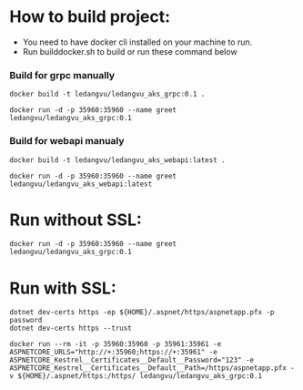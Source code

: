 # How to build project:
- You need to have docker cli installed on your machine to run.
- Run builddocker.sh to build or run these command below

### Build for grpc manually
```
docker build -t ledangvu/ledangvu_aks_grpc:0.1 .

docker run -d -p 35960:35960 --name greet ledangvu/ledangvu_aks_grpc:0.1
```

### Build for webapi manualy
```
docker build -t ledangvu/ledangvu_aks_webapi:latest .

docker run -d -p 35960:35960 --name greet ledangvu/ledangvu_aks_webapi:latest
```

# Run without SSL:
```
docker run -d -p 35960:35960 --name greet ledangvu/ledangvu_aks_grpc:0.1
```

# Run with SSL:
```
dotnet dev-certs https -ep ${HOME}/.aspnet/https/aspnetapp.pfx -p password
dotnet dev-certs https --trust

docker run --rm -it -p 35960:35960 -p 35961:35961 -e ASPNETCORE_URLS="http://+:35960;https://+:35961" -e ASPNETCORE_Kestrel__Certificates__Default__Password="123" -e ASPNETCORE_Kestrel__Certificates__Default__Path=/https/aspnetapp.pfx -v ${HOME}/.aspnet/https:/https/ ledangvu/ledangvu_aks_grpc:0.1
```